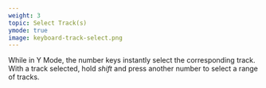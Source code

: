 ```yaml
---
weight: 3
topic: Select Track(s)
ymode: true
image: keyboard-track-select.png
---
```

While in Y Mode, the number keys instantly select the corresponding track. With a track selected, hold _shift_ and press another number to select a range of tracks.
